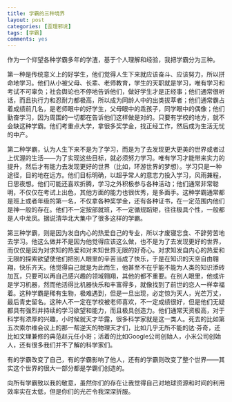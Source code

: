 ```yaml
---
title: 学霸的三种境界
layout: post
categories: [歪理邪说]
tags: [学霸]
comments: yes
---
```


作为一个仰望各种学霸多年的学渣，基于个人理解和经验，我把学霸分为三种。

第一种是传统意义上的好学生，他们觉得人生下来就应该奋斗、应该努力，所以拼命地学习。他们从小被父母、长辈、老师教育，学生的天职就是学习，唯有学习和考试不可辜负；社会舆论也不停地告诉他们，做好学生才是正经事；他们通常很听话，而且执行力和忍耐力都极高，所以成为同龄人中的出类拔萃者；他们通常霸占着成绩前几名，是老师眼中的好学生，父母眼中的乖孩子，同学眼中的偶像；他们勤奋学习，因为周围的一切都在告诉他们这样做是对的。只要有学校的地方，就不会缺这种学霸。他们考重点大学，拿很多奖学金，找正经工作，然后成为生活无忧的中产。

第二种学霸，认为人生下来不是为了学习，而是为了去发现更大更美的世界或者过上优渥的生活——为了实现这些目标，就必须努力学习。唯有学习才能带来实力的提升，然后才有能力去发现更好的世界（比如，环游世界的梦想）。学习只是一种途径，目的地在远方。他们目标明确，以超乎常人的意志力投入学习，风雨兼程，日思夜想。他们可能还喜欢折腾，学习之外积极参与各种活动；他们通常非常聪明，不仅仅在考试上出色，其他方面的能力也很优秀，是多面手。这种学霸通常都是班上或者年级的第一名，不仅拿各种奖学金，还有各种证书，在一定范围内他们是神一般的存在。他们不一定按部就班，不一定循规蹈矩，往往极具个性，一般都是人中龙凤。据说清华北大集中了很多这样的学霸。

第三种学霸，则是因为发自内心的热爱自己的专业，所以才废寝忘食、不辞劳苦地去学习。他这么做并不是因为他觉得应该这么做，也不是为了去发现更好的世界，而仅仅是因为对求知的热爱和对未知世界无限的好奇心。对求知发自内心的热爱和无限的探索欲望使他们把别人眼里的辛苦当成了快乐，于是在知识的天空自由翱翔，快乐齐天。他觉得自己就是为此而生，他甚至不在乎能不能为人类的知识添砖加瓦，只要可以再自己感兴趣的领域翱翔，其他的都不重要。在别人眼里，他或许是学习机器，然而他活得比机器快乐和丰富得多，就像找到了前世的恋人一样幸福着。这种学霸是稀有生物，极难遇到，但是一旦出现，必定惊为天人，光芒万丈，最后青史留名。这种人不一定在学校被老师喜欢，不一定成绩很好，但是他们无疑都具有强烈并持续的学习欲望和能力，而且极具创造力。他们通常天资极高，对于科学有浓厚的兴趣，小时候就天才毕露，很多科学家就是这一类人。死去的比如第五次索尔维会议上的那一帮逆天的物理天才们，比如几乎无所不能的达·芬奇，还比如文理兼修的典范赵元任小哥；活着的比如Google公司创始人，小米公司创始人，还有很多我们并不了解的科学家们。

有的学霸改变了自己，有的学霸影响了他人，还有的学霸则改变了整个世界——其实这个世界的很大一部分都是学霸们创造的。

向所有学霸致以我的敬意，虽然你们的存在让我觉得自己对地球资源和时间的利用效率实在太低，但是你们的光芒令我深深折服。